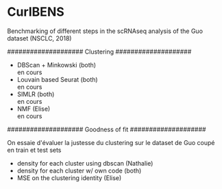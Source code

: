 # CurIBENS

Benchmarking of different steps in the scRNAseq analysis of the Guo dataset (NSCLC, 2018)

####################
Clustering
####################

- DBScan + Minkowski (both)       
en cours
- Louvain based Seurat (both)     
en cours
- SIMLR (both)      
en cours
- NMF (Elise)     
en cours

####################
Goodness of fit
####################

On essaie d'évaluer la justesse du clustering sur le dataset de Guo coupé en train et test sets
- density for each cluster using dbscan (Nathalie)
- density for each cluster w/ own code (both)
- MSE on the clustering identity (Elise)

